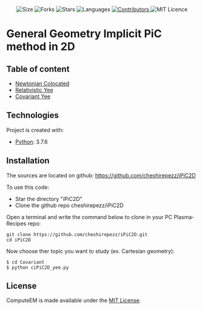<!-- Meta-Badges -->
</p>

<p align="center">
    <img alt="Size" src="https://img.shields.io/github/repo-size/cheshirepezz/GR-iPiC2D">
  </a>
  <img alt="Forks" src="https://img.shields.io/github/forks/cheshirepezz/GR-iPiC2D">
  </a>
  <img alt="Stars" src="https://img.shields.io/github/stars/cheshirepezz/GR-iPiC2D">
  </a>
  <img alt="Languages" src="https://img.shields.io/github/languages/count/cheshirepezz/GR-iPiC2D">
  </a>
  <a href="https://github.com/cheshirepezz/GR-iPiC2D/graphs/contributors">
    <img alt="Contributors" src="https://img.shields.io/github/contributors/cheshirepezz/GR-iPiC2D">
  </a>
  <img alt="MIT Licence" src="https://img.shields.io/github/license/cheshirepezz/GR-iPiC2D">
  </a>
  
</p>

# General Geometry Implicit PiC method in 2D

## Table of content
* [Newtonian Colocated](https://github.com/cheshirepezz/ciPiC2D/tree/main/Newtonian)
* [Relativistic Yee](https://github.com/cheshirepezz/ciPiC2D/tree/main/Relativistic)
* [Covariant Yee](https://github.com/cheshirepezz/ciPiC2D/tree/main/Covariant)

 ## Technologies
Project is created with:
* [Python](https://www.python.org/): 3.7.6
	
## Installation

The sources are located on github: https://github.com/cheshirepezz/iPiC2D

To use this code:
* Star the directory "iPiC2D" 
* Clone the github repo cheshirepezz/iPiC2D

Open a terminal and write the command below to clone in your PC Plasma-Recipes repo:

```
git clone https://github.com/cheshirepezz/iPiC2D.git
cd iPiC2D
```
Now choose ther topic you want to study (ex. Cartesian geometry):

```
$ cd Covariant
$ python ciPiC2D_yee.py
```
## License

ComputeEM is made available under the [MIT License](https://github.com/cheshirepezz/iPiC2D/blob/main/LICENSE).

